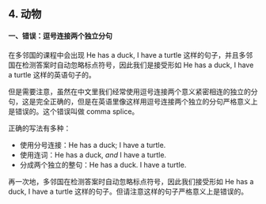 ## 4. 动物

#### 一、错误：逗号连接两个独立分句

在多邻国的课程中会出现 He has a duck, I have a turtle 这样的句子，并且多邻国在检测答案时自动忽略标点符号，因此我们是接受形如 He has a duck, I have a turtle 这样的英语句子的。

但是需要注意，虽然在中文里我们经常使用逗号连接两个意义紧密相连的独立的分句，这是完全正确的，但是在英语里像这样用逗号连接两个独立的分句严格意义上是错误的。这个错误叫做 comma splice。

正确的写法有多种：

- 使用分号连接：He has a duck; I have a turtle.
- 使用连词：He has a duck, *and* I have a turtle.
- 分成两个独立的整句：He has a duck. I have a turtle.

再一次地，多邻国在检测答案时自动忽略标点符号，因此我们接受形如 He has a duck, I have a turtle 这样的句子。但请注意这样的句子严格意义上是错误的。